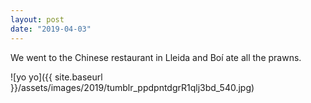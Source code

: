 ```yaml
---
layout: post
date: "2019-04-03"
---
```


We went to the Chinese restaurant in Lleida and Boí ate all the prawns.

![yo yo]({{ site.baseurl }}/assets/images/2019/tumblr_ppdpntdgrR1qlj3bd_540.jpg)
